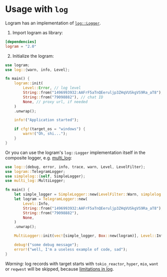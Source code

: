 # Usage with `log`
Logram has an implementation of [`log::Logger`](https://crates.io/crates/log).  

1. Import logram as library:
```toml
[dependencies]
logram = "2.0"
```

2. Initialize the logram:
```rust
use logram;
use log::{warn, info, Level};

fn main() {
    logram::init(
        Level::Error, // log level
        String::from("1496993932:AAFrF5aTnQEeruljp3ZHqVUSkgVS9Ra_aT8"), // bot token
        String::from("79098882"), // chat ID
        None, // proxy url, if needed
    )
    .unwrap();

    info!("Application started");

    if cfg!(target_os = "windows") {
        warn!("Oh, shi...");
    }
}
```

Or you can use the logram's `log::Logger` implementation itself in the composite logger, e.g. [multi_log](https://crates.io/crates/multi_log):
```rust
use log::{debug, error, info, trace, warn, Level, LevelFilter};
use logram::TelegramLogger;
use simplelog::{self, SimpleLogger};
use multi_log::MultiLogger;

fn main() {
    let simple_logger = SimpleLogger::new(LevelFilter::Warn, simplelog::Config::default());
    let logram = TelegramLogger::new(
        Level::Info,
        String::from("1496993932:AAFrF5aTnQEeruljp3ZHqVUSkgVS9Ra_aT8"),
        String::from("79098882"),
        None,
    )
    .unwrap();

    MultiLogger::init(vec![simple_logger, Box::new(logram)], Level::Info).unwrap();

    debug!("some debug message");
    error!("well, I'm a useless example of code, sad");
}
```

*Warning:* log records with target starts with `tokio_reactor`, `hyper`, `mio`, `want` or `reqwest` will be skipped, because [limitations in log](https://github.com/rust-lang/log/issues/312).

